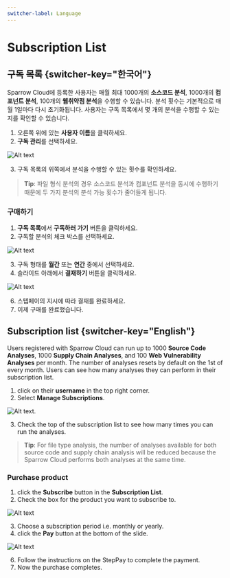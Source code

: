 ```yaml
---
switcher-label: Language
---
```

# Subscription List


## 구독 목록 {switcher-key="한국어"}

Sparrow Cloud에 등록한 사용자는 매월 최대 1000개의 **소스코드 분석**, 1000개의 **컴포넌트 분석**, 100개의 **웹취약점 분석**을 수행할 수 있습니다. 분석 횟수는 기본적으로 매월 1일마다 다시 초기화됩니다. 사용자는 구독 목록에서 몇 개의 분석을 수행할 수 있는지를 확인할 수 있습니다.

1. 오른쪽 위에 있는 **사용자 이름**을 클릭하세요.
2. **구독 관리**를 선택하세요.

<img src="myaccount_sub00.png" alt="Alt text"/>

3. 구독 목록의 위쪽에서 분석을 수행할 수 있는 횟수를 확인하세요.

> **Tip**: 파일 형식 분석의 경우 소스코드 분석과 컴포넌트 분석을 동시에 수행하기 때문에 두 가지 분석의 분석 가능 횟수가 줄어들게 됩니다.


### 구매하기

1. **구독 목록**에서 **구독하러 가기** 버튼을 클릭하세요.
2. 구독할 분석의 체크 박스를 선택하세요.

<img src="myaccount_sub01.png" alt="Alt text"/>

3. 구독 형태를 **월간** 또는 **연간** 중에서 선택하세요.
5. 슬라이드 아래에서 **결재하기** 버튼을 클릭하세요.

<img src="payment01.png" alt="Alt text"/>

6. 스텝페이의 지시에 따라 결재를 완료하세요.
7. 이제 구매를 완료했습니다.



## Subscription list {switcher-key="English"}

Users registered with Sparrow Cloud can run up to 1000 **Source Code Analyses**, 1000 **Supply Chain Analyses**, and 100 **Web Vulnerability Analyses** per month. The number of analyses resets by default on the 1st of every month. Users can see how many analyses they can perform in their subscription list.

1. click on their **username** in the top right corner.
2. Select **Manage Subscriptions**.

<img src="myaccount_sub00.png" alt="Alt text"/>.

3. Check the top of the subscription list to see how many times you can run the analyses.

> **Tip**: For file type analysis, the number of analyses available for both source code and supply chain analysis will be reduced because the Sparrow Cloud performs both analyses at the same time.


### Purchase product

1. click the **Subscribe** button in the **Subscription List**.
2. Check the box for the product you want to subscribe to.

<img src="myaccount_sub01.png" alt="Alt text"/>

3. Choose a subscription period i.e. monthly or yearly.
5. click the **Pay** button at the bottom of the slide.

<img src="payment01.png" alt="Alt text"/>

6. Follow the instructions on the StepPay to complete the payment. 
7. Now the purchase completes.